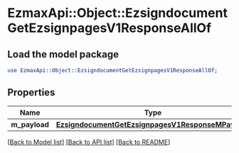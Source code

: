 # EzmaxApi::Object::EzsigndocumentGetEzsignpagesV1ResponseAllOf

## Load the model package
```perl
use EzmaxApi::Object::EzsigndocumentGetEzsignpagesV1ResponseAllOf;
```

## Properties
Name | Type | Description | Notes
------------ | ------------- | ------------- | -------------
**m_payload** | [**EzsigndocumentGetEzsignpagesV1ResponseMPayload**](EzsigndocumentGetEzsignpagesV1ResponseMPayload.md) |  | 

[[Back to Model list]](../README.md#documentation-for-models) [[Back to API list]](../README.md#documentation-for-api-endpoints) [[Back to README]](../README.md)


